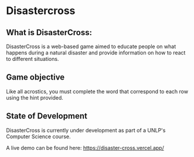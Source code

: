 # Disastercross

## What is DisasterCross:

DisasterCross is a web-based game aimed to educate people on what happens during a natural disaster and provide information on how to react to different situations.

## Game objective

Like all acrostics, you must complete the word that correspond to each row using the hint provided.

## State of Development

DisasterCross is currently under development as part of a UNLP's Computer Science course. 

A live demo can be found here: https://disaster-cross.vercel.app/
